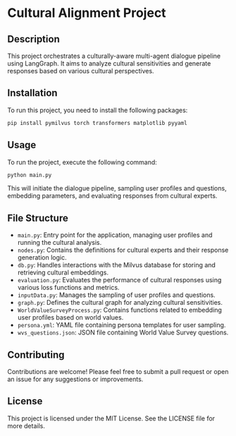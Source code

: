 # Cultural Alignment Project

## Description
This project orchestrates a culturally-aware multi-agent dialogue pipeline using LangGraph. It aims to analyze cultural sensitivities and generate responses based on various cultural perspectives.

## Installation
To run this project, you need to install the following packages:

```bash
pip install pymilvus torch transformers matplotlib pyyaml
```

## Usage
To run the project, execute the following command:

```bash
python main.py
```

This will initiate the dialogue pipeline, sampling user profiles and questions, embedding parameters, and evaluating responses from cultural experts.

## File Structure
- `main.py`: Entry point for the application, managing user profiles and running the cultural analysis.
- `nodes.py`: Contains the definitions for cultural experts and their response generation logic.
- `db.py`: Handles interactions with the Milvus database for storing and retrieving cultural embeddings.
- `evaluation.py`: Evaluates the performance of cultural responses using various loss functions and metrics.
- `inputData.py`: Manages the sampling of user profiles and questions.
- `graph.py`: Defines the cultural graph for analyzing cultural sensitivities.
- `WorldValueSurveyProcess.py`: Contains functions related to embedding user profiles based on world values.
- `persona.yml`: YAML file containing persona templates for user sampling.
- `wvs_questions.json`: JSON file containing World Value Survey questions.

## Contributing
Contributions are welcome! Please feel free to submit a pull request or open an issue for any suggestions or improvements.

## License
This project is licensed under the MIT License. See the LICENSE file for more details.
